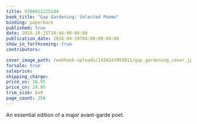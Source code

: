 ```yaml
---
title: 9780811225144
book_title: "Gap Gardening: Selected Poems"
binding: paperback
published: true
date: 2015-10-15T18:44:00-04:00
publication_date: 2016-04-19T04:00:00-04:00
show_in_forthcoming: true
contributors:

cover_image_path: /webhook-uploads/1458243993811/gap_gardening_cover.jpg
forsale: true
saleprice:
shipping_charge:
price_us: 18.95
price_cn: 24.95
trim_size: 6x9
page_count: 256
---
```

An essential edition of a major avant-garde poet.

